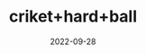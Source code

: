---
title: 'criket+hard+ball'
date: '2022-09-28' 
metatag: '' 
inventory: '1' 
draft: false 
# meta description 
shortDescripton: ''
description: 'sports'
longdescription: ''
featured: True
# product Price
price: '2500.0'
# Product Short Description
shortDescription: ''
productID: 'BFE2AD39-3A3F-ED11-996A-005056B3A416'
type: 'products'
category: 'sports' 
thumnailproduct: 'https://eraconnect.blob.core.windows.net/product-images/bestofall/2a982480-8154-4d31-8639-fb89dcb7d1d8.webp' 
images:
  - image: 'https://eraconnect.blob.core.windows.net/product-images/bestofall/2a982480-8154-4d31-8639-fb89dcb7d1d8.webp'  
  - image: 'https://eraconnect.blob.core.windows.net/product-images/bestofall/0bad5e55-7c22-4a98-9766-6a9ad6327eb7.webp'  
  - image: 'https://eraconnect.blob.core.windows.net/product-images/bestofall/1440e695-cdad-49fc-bf39-6cca041b7364.webp'  
Variants:
---
